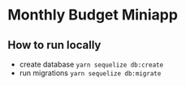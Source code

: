 # Monthly Budget Miniapp

## How to run locally

- create database `yarn sequelize db:create`
- run migrations `yarn sequelize db:migrate`
